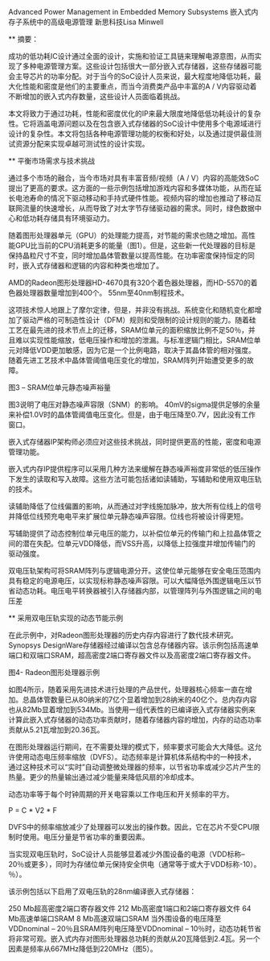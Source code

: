 Advanced Power Management in Embedded Memory Subsystems
嵌入式内存子系统中的高级电源管理
新思科技Lisa Minwell

** 摘要：

成功的低功耗IC设计通过全面的设计，实施和验证工具链来理解电源意图，从而实现了多种电源管理方案。这些设计包括很大一部分嵌入式存储器，这些存储器可能会主导芯片的功率分配。对于当今的SoC设计人员来说，最大程度地降低功耗，最大化性能和密度是他们的主要重点，而当今消费类产品中丰富的A / V内容驱动着不断增加的嵌入式内存数量，这些设计人员面临着挑战。

本文将致力于通过功耗，性能和密度优化的IP来最大限度地降低低功耗设计的复杂性。它将涵盖电源问题以及在包含嵌入式存储器的SoC设计中使用多个电源域进行设计的复杂性。本文将包括各种电源管理功能的权衡和好处，以及通过提供最佳测试资源分配来实现卓越可测试性的设计实现。

** 平衡市场需求与技术挑战

通过多个市场的融合，当今市场对具有丰富音频/视频（A / V）内容的高能效SoC提出了更高的要求。这方面的一些示例包括增加游戏内容和多媒体功能，从而在延长电池寿命的情况下驱动移动和手持式硬件性能。视频内容的增加也推动了移动互联网流量的快速增长，从而导致了对太字节存储驱动器的需求。同时，绿色数据中心和低功耗存储具有环境驱动力。

随着图形处理器单元（GPU）的处理能力提高，对节能的需求也随之增加。高性能GPU比当前的CPU消耗更多的能量（图1）。但是，这些新一代处理器的目标是保持晶粒尺寸不变，同时增加晶体管数量以提高性能。在功率密度保持恒定的同时，嵌入式存储器和逻辑的内容和种类也增加了。

AMD的Radeon图形处理器HD-4670具有320个着色器处理器，而HD-5570的着色器处理器数量增加到400个。 55nm至40nm制程技术。

这项技术惊人地跟上了摩尔定律，但是，并非没有挑战。系统变化和随机变化都增加了驱动严格的可制造性设计（DFM）规则和受限制的设计规则的能力。随着硅工艺在最先进的技术节点上的迁移，SRAM位单元的面积缩放比例不足50％，并且难以实现性能缩放，低电压操作和增加的泄漏。与标准逻辑门相比，SRAM位单元对降低VDD更加敏感，因为它是一个比例电路，取决于其晶体管的相对强度。随着先进工艺技术中晶体管阈值电压变化的增加，SRAM阵列开始遭受更多的故障。

图3 – SRAM位单元静态噪声裕量

图3说明了电压对静态噪声容限（SNM）的影响。 40mV的sigma提供足够的余量来补偿1.0V时的晶体管阈值电压变化。但是，由于电压降至0.7V，因此没有工作窗口。

嵌入式存储器IP架构师必须应对这些技术挑战，同时提供更高的性能，密度和电源管理功能。

嵌入式内存IP提供程序可以采用几种方法来缓解在静态噪声裕度非常低的低压操作下发生的读取和写入故障。这些方法可能包括诸如读辅助，写辅助和使用双电压轨的技术。

读辅助降低了位线偏置的影响，从而通过对字线施加脉冲，放大所有位线上的信号并降低位线预充电电平来扩展位单元静态噪声容限。位线也将被设计得更短。

写辅助提供了动态控制位单元电压的能力，以补偿位单元的传输门和上拉晶体管之间的潜在失配。位单元VDD降低，而VSS升高，以降低上拉强度并增加传输门的驱动强度。

双电压轨架构可将SRAM阵列与逻辑电源分开。这使位单元能够在安全电压范围内具有稳定的电源电压，以实现标称静态噪声容限。可以大幅降低外围逻辑电压以节省动态功耗。电压电平转换器被引入存储器内部，以管理阵列与外围逻辑之间的电压差

** 采用双电压轨实现的动态节能示例

在此示例中，对Radeon图形处理器的历史内存内容进行了数代技术研究。 Synopsys DesignWare存储器经过编译以包含总存储器内容。该示例包括高速单端口和双端口SRAM，超高密度2端口寄存器文件以及高密度2端口寄存器文件。



图4- Radeon图形处理器示例

如图4所示，随着采用先进技术进行处理的产品世代，处理器核心频率一直在增加。总晶体管数量已从80纳米的7亿个显着增加到28纳米的40亿个。总内存内容也从82Mb显着增加到534Mb。当使用一组代表性的已编译嵌入式存储器实例来计算此嵌入式存储器的动态功率贡献时，随着存储器内容的增加，内存的动态功率贡献从5.21瓦增加到20.36瓦。

在图形处理器运行期间，在不需要处理的模式下，频率要求可能会大大降低。这允许使用动态电压频率缩放（DVFS）。动态频率是计算机体系结构中的一种技术，通过这种技术可以“实时”自动调整微处理器的频率，以节省功率或减少芯片产生的热量。更少的热量输出通过减少能量来降低风扇的冷却成本。

动态功率等于每个时钟周期的开关电容乘以工作电压和开关频率的平方。

P = C * V2 * F

DVFS中的频率缩放减少了处理器可以发出的操作数。因此，它在芯片不受CPU限制时使用。电压分量是节省功率的重要因素。

当实现双电压轨时，SoC设计人员能够显着减少外围设备的电源（VDD标称– 20％或更多），同时为存储位单元保持安全供电（通常等于或大于VDD标称-10）。 ％）。

该示例包括以下启用了双电压轨的28nm编译嵌入式存储器：

250 Mb超高密度2端口寄存器文件
212 Mb高密度1端口和2端口寄存器文件
64 Mb高速单端口SRAM
8 Mb高速双端口SRAM
当外围设备的电压降至VDDnominal – 20％且SRAM阵列电压降至VDDnominal – 10％时，动态功耗节省将非常可观。嵌入式内存对图形处理器总功耗的贡献从20瓦降低到2.4瓦。另一个因素是频率从667MHz降低到220MHz（图5）。
